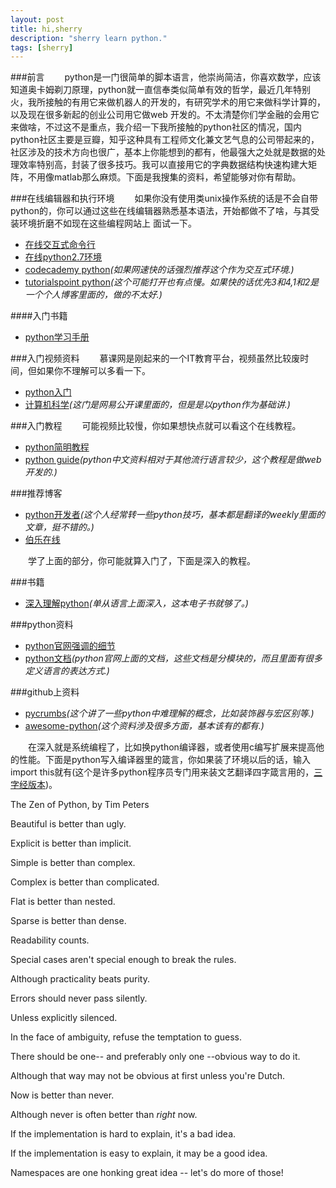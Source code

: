 ```yaml
---
layout: post
title: hi,sherry
description: "sherry learn python."
tags: [sherry]
---
```


###前言
&emsp;&emsp;python是一门很简单的脚本语言，他崇尚简洁，你喜欢数学，应该知道奥卡姆剃刀原理，python就一直信奉类似简单有效的哲学，最近几年特别火，我所接触的有用它来做机器人的开发的，有研究学术的用它来做科学计算的，以及现在很多新起的创业公司用它做web
开发的。不太清楚你们学金融的会用它来做啥，不过这不是重点，我介绍一下我所接触的python社区的情况，国内python社区主要是豆瓣，知乎这种具有工程师文化兼文艺气息的公司带起来的，社区涉及的技术方向也很广，基本上你能想到的都有，他最强大之处就是数据的处理效率特别高，封装了很多技巧。我可以直接用它的字典数据结构快速构建大矩阵，不用像matlab那么麻烦。下面是我搜集的资料，希望能够对你有帮助。

###在线编辑器和执行环境
&emsp;&emsp;如果你没有使用类unix操作系统的话是不会自带python的，你可以通过这些在线编辑器熟悉基本语法，开始都做不了啥，与其受装环境折磨不如现在这些编程网站上
面试一下。

* [在线交互式命令行](http://www.pythontip.com/coding/skulpt-interactive/)
* [在线python2.7环境](http://www.pythontip.com/coding/run)
* [codecademy python](http://www.codecademy.com/en/tracks/python)_(如果网速快的话强烈推荐这个作为交互式环境.)_
* [tutorialspoint python](http://www.tutorialspoint.com/execute_python_online.php)_(这个可能打开也有点慢。如果快的话优先3和4,1和2是一个个人博客里面的，做的不太好.)_

####入门书籍

* [python学习手册](http://pan.baidu.com/s/1pJkI0ND)


###入门视频资料
&emsp;&emsp;慕课网是刚起来的一个IT教育平台，视频虽然比较废时间，但如果你不理解可以多看一下。

* [python入门](http://www.imooc.com/learn/177)
* [计算机科学](http://v.163.com/special/Khan/computer.html)_(这门是网易公开课里面的，但是是以python作为基础讲.)_

###入门教程
&emsp;&emsp;可能视频比较慢，你如果想快点就可以看这个在线教程。

* [python简明教程](http://woodpecker.org.cn/abyteofpython_cn/chinese/)
* [python guide](http://docs.python-guide.org/en/latest/)_(python中文资料相对于其他流行语言较少，这个教程是做web开发的.)_

###推荐博客
* [python开发者](http://www.weibo.com/u/5305630013?topnav=1&wvr=6&topsug=1)_(这个人经常转一些python技巧，基本都是翻译的weekly里面的文章，挺不错的。)_
* [伯乐在线](http://python.jobbole.com/)

&emsp;&emsp;学了上面的部分，你可能就算入门了，下面是深入的教程。

###书籍

* [深入理解python](http://pan.baidu.com/s/1jGzLJbK)_(单从语言上面深入，这本电子书就够了。)_

###python资料
* [python官网强调的细节](https://docs.python.org/2/howto/index.html)
* [python文档](https://docs.python.org/2/index.html)_(python官网上面的文档，这些文档是分模块的，而且里面有很多定义语言的表达方式.)_

###github上资料
* [pycrumbs](https://github.com/kirang89/pycrumbs)_(这个讲了一些python中难理解的概念，比如装饰器与宏区别等.)_
* [awesome-python](https://github.com/vinta/awesome-python)_(这个资料涉及很多方面，基本该有的都有.)_

&emsp;&emsp;在深入就是系统编程了，比如换python编译器，或者使用c编写扩展来提高他的性能。下面是python写入编译器里的箴言，你如果装了环境以后的话，输入import this就有(这个是许多python程序员专门用来装文艺翻译四字箴言用的，[三字经版本](http://blog.csdn.net/d_yang/article/details/2839878))。

The Zen of Python, by Tim Peters

Beautiful is better than ugly.

Explicit is better than implicit.

Simple is better than complex.

Complex is better than complicated.

Flat is better than nested.

Sparse is better than dense.

Readability counts.

Special cases aren't special enough to break the rules.

Although practicality beats purity.

Errors should never pass silently.

Unless explicitly silenced.

In the face of ambiguity, refuse the temptation to guess.

There should be one-- and preferably only one --obvious way to do it.

Although that way may not be obvious at first unless you're Dutch.

Now is better than never.

Although never is often better than *right* now.

If the implementation is hard to explain, it's a bad idea.

If the implementation is easy to explain, it may be a good idea.

Namespaces are one honking great idea -- let's do more of those!




